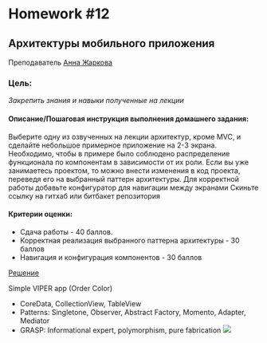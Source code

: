 # Homework #12
## Архитектуры мобильного приложения
Преподаватель [Анна Жаркова][Teacher]

### Цель:
 _Закрепить знания и навыки полученные на лекции_

#### Описание/Пошаговая инструкция выполнения домашнего задания:
Выберите одну из озвученных на лекции архитектур, кроме MVC, и сделайте небольшое примерное приложение на 2-3 экрана. Необходимо, чтобы в примере было соблюдено распределение функционала по компонентам в зависимости от их роли.
Если вы уже занимаетесь проектом, то можно внести изменения в код проекта, переведя его на выбранный паттерн архитектуры.
Для корректной работы добавьте конфигуратор для навигации между экранами
Скиньте ссылку на гитхаб или битбакет репозитория

#### Критерии оценки:
- Сдача работы - 40 баллов.
- Корректная реализация выбранного паттерна архитектуры - 30 баллов
- Навигация и конфигурация компонентов - 30 баллов

[Решение][rep]

Simple VIPER app (Order Color)
- CoreData, CollectionView, TableView
- Patterns: Singletone, Observer, Abstract Factory, Momento, Adapter, Mediator
- GRASP: Informational expert, polymorphism, pure fabrication
![](https://github.com/DaniilYarmolenko/Otus_GPB/blob/homework/Homework/%2312_VIPER/simulator.gif)

[Teacher]: <https://career.habr.com/anioutka>

[rep]: <https://github.com/DaniilYarmolenko/Otus_GPB/tree/homework/Homework/%2312_VIPER/VIPER_sample>
